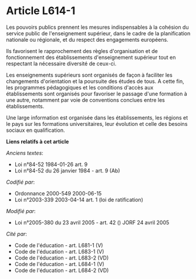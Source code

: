 # Article L614-1

Les pouvoirs publics prennent les mesures indispensables à la cohésion du service public de l'enseignement supérieur, dans le
cadre de la planification nationale ou régionale, et du respect des engagements européens.

Ils favorisent le rapprochement des règles d'organisation et de fonctionnement des établissements d'enseignement supérieur
tout en respectant la nécessaire diversité de ceux-ci.

Les enseignements supérieurs sont organisés de façon à faciliter les changements d'orientation et la poursuite des études de
tous. A cette fin, les programmes pédagogiques et les conditions d'accès aux établissements sont organisés pour favoriser le
passage d'une formation à une autre, notamment par voie de conventions conclues entre les établissements.

Une large information est organisée dans les établissements, les régions et le pays sur les formations universitaires, leur
évolution et celle des besoins sociaux en qualification.

**Liens relatifs à cet article**

_Anciens textes_:

  - Loi n°84-52 1984-01-26 art. 9
  - Loi n°84-52 du 26 janvier 1984 - art. 9 (Ab)

_Codifié par_:

  - Ordonnance 2000-549 2000-06-15
  - Loi n°2003-339 2003-04-14 art. 1 (loi de ratification)

_Modifié par_:

  - Loi n°2005-380 du 23 avril 2005 - art. 42 () JORF 24 avril 2005

_Cité par_:

  - Code de l'éducation - art. L681-1 (V)
  - Code de l'éducation - art. L683-1 (V)
  - Code de l'éducation - art. L683-2 (VD)
  - Code de l'éducation - art. L684-1 (V)
  - Code de l'éducation - art. L684-2 (VD)
